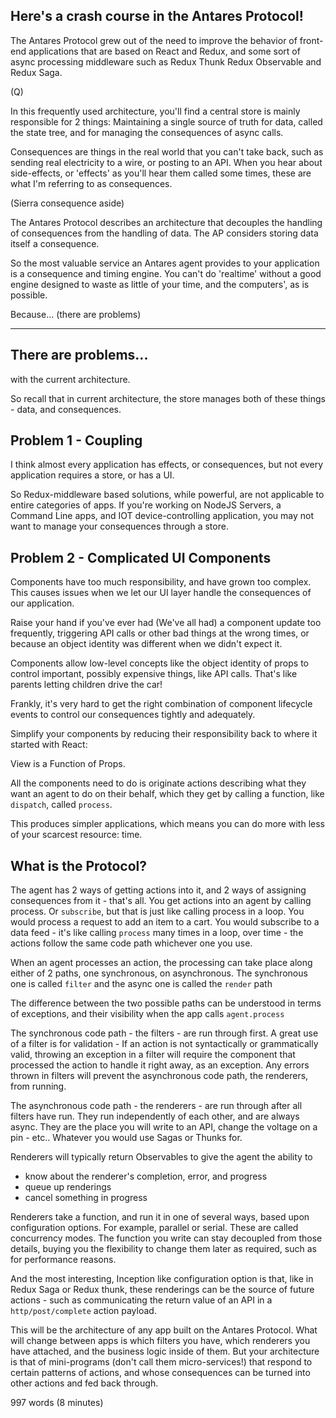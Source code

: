 ## Here's a crash course in the Antares Protocol!

The Antares Protocol grew out of the need to improve the behavior of front-end applications that are based on React and Redux, and some sort of async processing middleware such as Redux Thunk Redux Observable and Redux Saga.

(Q)

In this frequently used architecture, you'll find a central store is mainly responsible for 2 things: Maintaining a single source of truth for data, called the state tree, and for managing the consequences of async calls. 

Consequences are things in the real world that you can't take back, such as sending real electricity to a wire, or posting to an API. When you hear about side-effects, or 'effects' as you'll hear them called some times, these are what I'm referring to as consequences.

(Sierra consequence aside)

The Antares Protocol describes an architecture that decouples the handling of consequences from the handling of data. The AP considers storing data itself a consequence.

So the most valuable service an Antares agent provides to your application is a consequence and timing engine. You can't do 'realtime' without a good engine designed to waste as little of your time, and the computers', as is possible.

Because... (there are problems)

---

## There are problems...
with the current architecture.

So recall that in current architecture, the store manages both of these things - data, and consequences.

## Problem 1 - Coupling

I think almost every application has effects, or consequences, but not every application requires a store, or has a UI.

So Redux-middleware based solutions, while powerful, are not applicable to entire categories of apps. If you're working on  NodeJS Servers, a Command Line apps, and IOT device-controlling application, you may not want to manage your consequences through a store.

## Problem 2 - Complicated UI Components

Components have too much responsibility, and have grown too complex. This causes issues when we let our UI layer handle the consequences of our application.

Raise your hand if you've ever had (We've all had) a component update too frequently, triggering API calls or other bad things at the wrong times, or because an object identity was different when we didn't expect it. 

Components allow low-level concepts like the object identity of props to control important, possibly expensive things, like API calls. That's like parents letting children drive the car!

Frankly, it's very hard to get the right combination of component lifecycle events to control our consequences tightly and adequately.

Simplify your components by reducing their responsibility back to where it started with React:

View is a Function of Props.

All the components need to do is originate actions describing what they want an agent to do on their behalf, which they get by calling a function, like `dispatch`, called `process`.

This produces simpler applications, which means you can do more with less of your scarcest resource: time.

##  What is the Protocol?

The agent has 2 ways of getting actions into it, and 2 ways of assigning consequences from it - that's all. You get actions into an agent by calling process. Or `subscribe`, but that is just like calling process in a loop. You would process a request to add an item to a cart. You would subscribe to a data feed - it's like calling `process` many times in a loop, over time - the actions follow the same code path whichever one you use.

When an agent processes an action, the processing can take place along either of 2 paths, one synchronous, on asynchronous. The synchronous one is called `filter` and the async one is called the `render` path

The difference between the two possible paths can be understood in terms of exceptions, and their visibility when the app calls `agent.process`

The synchronous code path - the filters - are run through first. A great use of a filter is for validation - If an action is not syntactically or grammatically valid, throwing an exception in a filter will require the component that processed the action to handle it right away, as an exception. Any errors thrown in filters will prevent the asynchronous code path, the renderers, from running.

The asynchronous code path - the renderers - are run through after all filters have run. They run independently of each other, and are always async. They are the place you will write to an API, change the voltage on a pin - etc..  Whatever you would use Sagas or Thunks for.

Renderers will typically return Observables to give the agent the ability to
   - know about the renderer's completion, error, and progress
   - queue up renderings
   - cancel something in progress

Renderers take a function, and run it in one of several ways, based upon configuration options.
For example, parallel or serial. These are called concurrency modes. The function you write can stay decoupled from those details, buying you the flexibility to change them later as required, such as for performance reasons.

And the most interesting, Inception like configuration option is that, like in Redux Saga or Redux thunk, these renderings can be the source of future actions - such as communicating the return value of an API in a `http/post/complete` action payload.

This will be the architecture of any app built on the Antares Protocol. What will change between apps
is which filters you have, which renderers you have attached, and the business logic inside of them. But your architecture is that of mini-programs (don't call them micro-services!) that respond to certain patterns of actions, and whose consequences can be turned into other actions and fed back through.



997 words (8 minutes)
